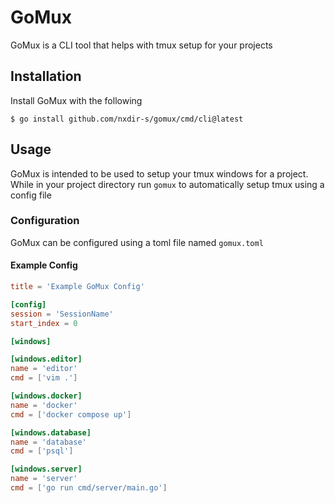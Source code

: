 # GoMux

GoMux is a CLI tool that helps with tmux setup for your projects

## Installation

Install GoMux with the following

```shell
$ go install github.com/nxdir-s/gomux/cmd/cli@latest
```

## Usage

GoMux is intended to be used to setup your tmux windows for a project. While in your project directory
run `gomux` to automatically setup tmux using a config file

### Configuration

GoMux can be configured using a toml file named `gomux.toml`

#### Example Config

```toml
title = 'Example GoMux Config'

[config]
session = 'SessionName'
start_index = 0

[windows]

[windows.editor]
name = 'editor'
cmd = ['vim .']

[windows.docker]
name = 'docker'
cmd = ['docker compose up']

[windows.database]
name = 'database'
cmd = ['psql']

[windows.server]
name = 'server'
cmd = ['go run cmd/server/main.go']
```
